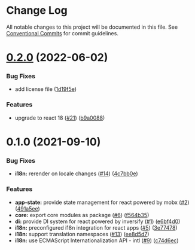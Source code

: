 # Change Log

All notable changes to this project will be documented in this file.
See [Conventional Commits](https://conventionalcommits.org) for commit guidelines.

# [0.2.0](https://github.com/cpro-js/react-core-modules/compare/v0.1.0...v0.2.0) (2022-06-02)

### Bug Fixes

- add license file ([1d19f5e](https://github.com/cpro-js/react-core-modules/commit/1d19f5e23824eec0fc5cbbbfa1efedb23df13c51))

### Features

- upgrade to react 18 ([#21](https://github.com/cpro-js/react-core-modules/issues/21)) ([b9a0088](https://github.com/cpro-js/react-core-modules/commit/b9a0088b6c7d5a55d125e7137c46654f03f305ab))

# 0.1.0 (2021-09-10)

### Bug Fixes

- **i18n:** rerender on locale changes ([#14](https://github.com/cpro-js/react-core-modules/issues/14)) ([4c7bb0e](https://github.com/cpro-js/react-core-modules/commit/4c7bb0e824d03a38c807d899a06a2c7edd087877))

### Features

- **app-state:** provide state management for react powered by mobx ([#2](https://github.com/cpro-js/react-core-modules/issues/2)) ([491a5ee](https://github.com/cpro-js/react-core-modules/commit/491a5eead7680acf4e43b5f1a7df6b8e221fe0f3))
- **core:** export core modules as package ([#6](https://github.com/cpro-js/react-core-modules/issues/6)) ([f564b35](https://github.com/cpro-js/react-core-modules/commit/f564b35826e6ec4086bff3990ccfd88400d17207))
- **di:** provide DI system for react powered by inversify ([#1](https://github.com/cpro-js/react-core-modules/issues/1)) ([e6bf4d0](https://github.com/cpro-js/react-core-modules/commit/e6bf4d0cded1ac80b01e5edd49725c8d609ac4b5))
- **i18n:** preconfigured i18n integration for react apps ([#5](https://github.com/cpro-js/react-core-modules/issues/5)) ([3e77478](https://github.com/cpro-js/react-core-modules/commit/3e774787de3e54a38e08e44911b23931f72b04b4))
- **i18n:** support translation namespaces ([#13](https://github.com/cpro-js/react-core-modules/issues/13)) ([ee8d5d7](https://github.com/cpro-js/react-core-modules/commit/ee8d5d753038c96060d0d6f6f5e0b4939debed26))
- **i18n:** use ECMAScript Internationalization API - intl ([#9](https://github.com/cpro-js/react-core-modules/issues/9)) ([c74d6ec](https://github.com/cpro-js/react-core-modules/commit/c74d6ec00dc427fec1d284215483a3ce1249d965))
